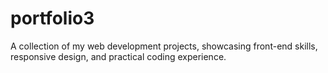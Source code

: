 # portfolio3
A collection of my web development projects, showcasing front-end skills, responsive design, and practical coding experience.
